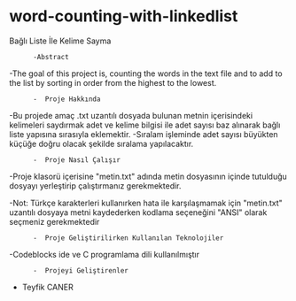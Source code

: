 # word-counting-with-linkedlist
Bağlı Liste İle Kelime Sayma

          -Abstract
          
-The goal of this project is, counting the words in the text file and to add to 
the list by sorting in order from the highest to the lowest.
       
          -  Proje Hakkında
          
-Bu projede amaç .txt uzantılı dosyada bulunan metnin içerisindeki kelimeleri saydırmak
adet ve kelime bilgisi ile adet sayısı baz alınarak bağlı liste yapısına sırasıyla eklemektir.
-Sıralam işleminde adet sayısı büyükten küçüğe doğru olacak şekilde sıralama yapılacaktır.

          -  Proje Nasıl Çalışır 
          
-Proje klasorü içerisine "metin.txt" adında metin dosyasının içinde tutulduğu dosyayı yerleştirip
çalıştırmanız gerekmektedir.

-Not: Türkçe karakterleri kullanırken hata ile karşılaşmamak için "metin.txt" uzantılı dosyaya metni
kaydederken kodlama seçeneğini "ANSI" olarak seçmeniz gerekmektedir

          -  Proje Geliştirilirken Kullanılan Teknolojiler
          
-Codeblocks ide ve C programlama dili kullanılmıştır

          -  Projeyi Geliştirenler
          
- Teyfik CANER
